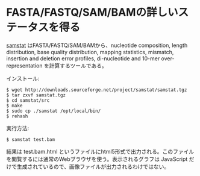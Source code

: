 # FASTA/FASTQ/SAM/BAMの詳しいステータスを得る
[samstat](http://samstat.sourceforge.net/) はFASTA/FASTQ/SAM/BAMから、nucleotide composition, length distribution, base quality distribution, mapping statistics, mismatch, insertion and deletion error profiles, di-nucleotide and 10-mer over-representation を計算するツールである。

インストール:
```
$ wget http://downloads.sourceforge.net/project/samstat/samstat.tgz
$ tar zxvf samstat.tgz
$ cd samstat/src
$ make
$ sudo cp ./samstat /opt/local/bin/
$ rehash
```

実行方法:
```
$ samstat test.bam
```

結果は test.bam.html というファイルにhtml5形式で出力される。このファイルを閲覧するには通常のWebブラウザを使う。表示されるグラフは JavaScript だけで生成されているので、画像ファイルが出力されるわけではない。
